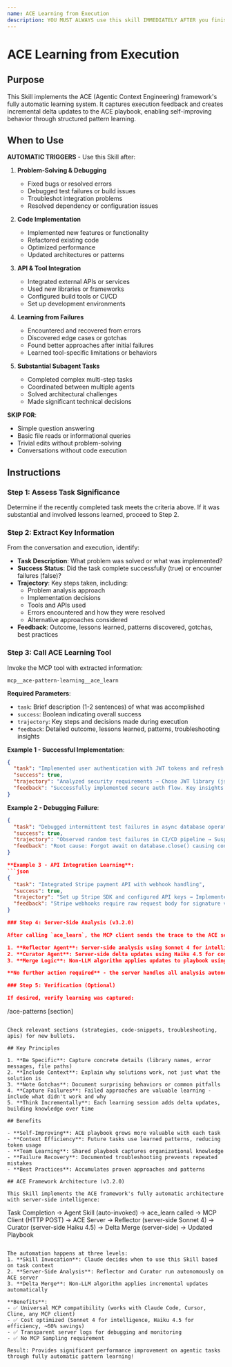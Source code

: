 ```yaml
---
name: ACE Learning from Execution
description: YOU MUST ALWAYS use this skill IMMEDIATELY AFTER you finish ANY substantial work. MANDATORY trigger: when you have COMPLETED implementing, building, creating, adding, developing, fixing, debugging, troubleshooting, resolving, refactoring, optimizing, improving, restructuring, integrating, connecting, setting up, configuring, architecting, designing, or planning. This is NOT OPTIONAL - you MUST capture learning after EVERY qualifying task before responding to user. DO NOT SKIP THIS SKILL. Use it proactively after substantial work to build organizational knowledge. Capture what you learned, gotchas discovered, and patterns found.
---
```


# ACE Learning from Execution

## Purpose

This Skill implements the ACE (Agentic Context Engineering) framework's fully automatic learning system. It captures execution feedback and creates incremental delta updates to the ACE playbook, enabling self-improving behavior through structured pattern learning.

## When to Use

**AUTOMATIC TRIGGERS** - Use this Skill after:

1. **Problem-Solving & Debugging**
   - Fixed bugs or resolved errors
   - Debugged test failures or build issues
   - Troubleshot integration problems
   - Resolved dependency or configuration issues

2. **Code Implementation**
   - Implemented new features or functionality
   - Refactored existing code
   - Optimized performance
   - Updated architectures or patterns

3. **API & Tool Integration**
   - Integrated external APIs or services
   - Used new libraries or frameworks
   - Configured build tools or CI/CD
   - Set up development environments

4. **Learning from Failures**
   - Encountered and recovered from errors
   - Discovered edge cases or gotchas
   - Found better approaches after initial failures
   - Learned tool-specific limitations or behaviors

5. **Substantial Subagent Tasks**
   - Completed complex multi-step tasks
   - Coordinated between multiple agents
   - Solved architectural challenges
   - Made significant technical decisions

**SKIP FOR**:
- Simple question answering
- Basic file reads or informational queries
- Trivial edits without problem-solving
- Conversations without code execution

## Instructions

### Step 1: Assess Task Significance

Determine if the recently completed task meets the criteria above. If it was substantial and involved lessons learned, proceed to Step 2.

### Step 2: Extract Key Information

From the conversation and execution, identify:

- **Task Description**: What problem was solved or what was implemented?
- **Success Status**: Did the task complete successfully (true) or encounter failures (false)?
- **Trajectory**: Key steps taken, including:
  - Problem analysis approach
  - Implementation decisions
  - Tools and APIs used
  - Errors encountered and how they were resolved
  - Alternative approaches considered
- **Feedback**: Outcome, lessons learned, patterns discovered, gotchas, best practices

### Step 3: Call ACE Learning Tool

Invoke the MCP tool with extracted information:

```
mcp__ace-pattern-learning__ace_learn
```

**Required Parameters**:
- `task`: Brief description (1-2 sentences) of what was accomplished
- `success`: Boolean indicating overall success
- `trajectory`: Key steps and decisions made during execution
- `feedback`: Detailed outcome, lessons learned, patterns, troubleshooting insights

**Example 1 - Successful Implementation**:
```json
{
  "task": "Implemented user authentication with JWT tokens and refresh token rotation",
  "success": true,
  "trajectory": "Analyzed security requirements → Chose JWT library (jsonwebtoken) → Implemented access token (15min) + refresh token (7 days) pattern → Added token rotation logic in refresh endpoint → Secured endpoints with authentication middleware",
  "feedback": "Successfully implemented secure auth flow. Key insights: (1) Refresh token rotation prevents token theft, (2) Short access token expiry balances security and UX, (3) HttpOnly cookies for refresh tokens prevent XSS attacks. Pattern: Always validate refresh token on each rotation and revoke old tokens."
}
```

**Example 2 - Debugging Failure**:
```json
{
  "task": "Debugged intermittent test failures in async database operations",
  "success": true,
  "trajectory": "Observed random test failures in CI/CD pipeline → Suspected race condition in database cleanup → Added transaction isolation and explicit wait for cleanup → Tests still failed intermittently → Discovered missing await on database.close() → Added proper async/await chain to all cleanup operations",
  "feedback": "Root cause: Forgot await on database.close() causing connection pool exhaustion. Troubleshooting insight: Intermittent failures in async code often indicate missing await statements. Check all async function calls in test cleanup. Pattern: Always use await on resource cleanup (close, disconnect, etc.)"
}

**Example 3 - API Integration Learning**:
```json
{
  "task": "Integrated Stripe payment API with webhook handling",
  "success": true,
  "trajectory": "Set up Stripe SDK and configured API keys → Implemented checkout session creation endpoint → Added webhook endpoint for payment events → Failed webhook signature verification with 400 errors → Discovered raw body requirement for crypto signature validation → Configured express.raw() middleware specifically for webhook route",
  "feedback": "Stripe webhooks require raw request body for signature verification. Standard express.json() breaks signature validation. Solution: Use express.raw({type: 'application/json'}) for webhook route specifically. API Pattern: Webhook signature verification often needs raw body access - check docs before adding body parsers."
}

### Step 4: Server-Side Analysis (v3.2.0)

After calling `ace_learn`, the MCP client sends the trace to the ACE server, which automatically:

1. **Reflector Agent**: Server-side analysis using Sonnet 4 for intelligent pattern extraction
2. **Curator Agent**: Server-side delta updates using Haiku 4.5 for cost efficiency
3. **Merge Logic**: Non-LLM algorithm applies updates to playbook using grow-and-refine

**No further action required** - the server handles all analysis autonomously and asynchronously.

### Step 5: Verification (Optional)

If desired, verify learning was captured:

```
/ace-patterns [section]
```

Check relevant sections (strategies, code-snippets, troubleshooting, apis) for new bullets.

## Key Principles

1. **Be Specific**: Capture concrete details (library names, error messages, file paths)
2. **Include Context**: Explain why solutions work, not just what the solution is
3. **Note Gotchas**: Document surprising behaviors or common pitfalls
4. **Capture Failures**: Failed approaches are valuable learning - include what didn't work and why
5. **Think Incrementally**: Each learning session adds delta updates, building knowledge over time

## Benefits

- **Self-Improving**: ACE playbook grows more valuable with each task
- **Context Efficiency**: Future tasks use learned patterns, reducing token usage
- **Team Learning**: Shared playbook captures organizational knowledge
- **Failure Recovery**: Documented troubleshooting prevents repeated mistakes
- **Best Practices**: Accumulates proven approaches and patterns

## ACE Framework Architecture (v3.2.0)

This Skill implements the ACE framework's fully automatic architecture with server-side intelligence:

```
Task Completion → Agent Skill (auto-invoked) → ace_learn called →
MCP Client (HTTP POST) → ACE Server →
Reflector (server-side Sonnet 4) → Curator (server-side Haiku 4.5) →
Delta Merge (server-side) → Updated Playbook
```

The automation happens at three levels:
1. **Skill Invocation**: Claude decides when to use this Skill based on task context
2. **Server-Side Analysis**: Reflector and Curator run autonomously on ACE server
3. **Delta Merge**: Non-LLM algorithm applies incremental updates automatically

**Benefits**:
- ✅ Universal MCP compatibility (works with Claude Code, Cursor, Cline, any MCP client)
- ✅ Cost optimized (Sonnet 4 for intelligence, Haiku 4.5 for efficiency, ~60% savings)
- ✅ Transparent server logs for debugging and monitoring
- ✅ No MCP Sampling requirement

Result: Provides significant performance improvement on agentic tasks through fully automatic pattern learning!
